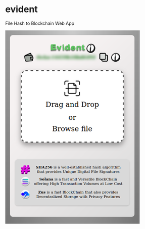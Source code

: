 # evident
File Hash to Blockchain Web App

![Main Page](https://github.com/sculptex/evident/blob/76e444aa9782da605b5c5d0211407c6657477794/img/evident.png)
